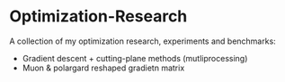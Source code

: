 # Optimization-Research

A collection of my optimization research, experiments and benchmarks:
- Gradient descent + cutting-plane methods (mutliprocessing)
- Muon & polargard reshaped gradietn matrix  




